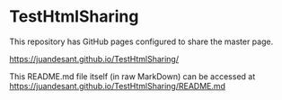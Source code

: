 # TestHtmlSharing

This repository has GitHub pages configured to share the master page.

https://juandesant.github.io/TestHtmlSharing/

This README.md file itself (in raw MarkDown) can be accessed at https://juandesant.github.io/TestHtmlSharing/README.md
